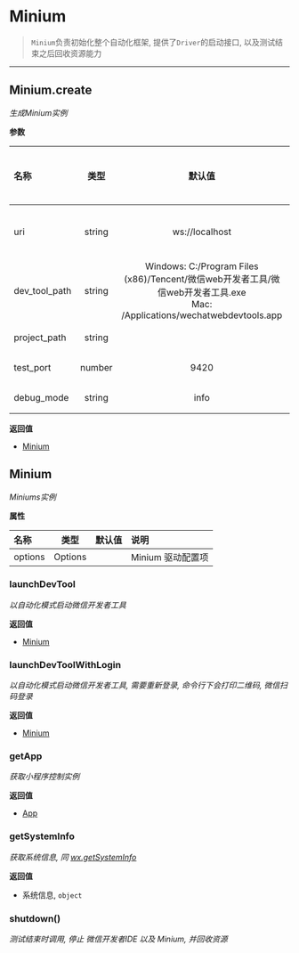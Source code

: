 # Minium

> `Minium`负责初始化整个自动化框架, 提供了`Driver`的启动接口, 以及测试结束之后回收资源能力

---

## Minium.create
*生成Minium实例*

**参数**

|名称| 类型| 默认值| 是否必须| 说明|
| :----- | :-----: | :-----: | :-----: | :----- |
|uri|string| ws://localhost |否|开发者工具自动化 WebSocket 地址|
|dev_tool_path|string| Windows: C:/Program Files (x86)/Tencent/微信web开发者工具/微信web开发者工具.exe<br>Mac: /Applications/wechatwebdevtools.app|否|开发者工具的路径|
|project_path|string| |是|小程序代码文件夹路径|
|test_port|number| 9420|否|开发者工具自动化端口|
|debug_mode|string| info|否|日志打印级别，[fatal | error | warn | info | debug]|

**返回值**
- [Minium](minium/JavaScript/api/Minium#Minium-1)

## Minium
*Miniums实例*

**属性**

|名称| 类型| 默认值|  说明|
| :----- | :-----: | :-----: | :----- |
|options|Options| |Minium 驱动配置项|

### launchDevTool
*以自动化模式启动微信开发者工具*

**返回值**
- [Minium](minium/JavaScript/api/Minium#Minium-1)

### launchDevToolWithLogin
*以自动化模式启动微信开发者工具, 需要重新登录, 命令行下会打印二维码, 微信扫码登录*

**返回值**
- [Minium](minium/JavaScript/api/Minium#Minium-1)

### getApp
*获取小程序控制实例*

**返回值**
- [App](minium/JavaScript/api/App#App-1)

### getSystemInfo
*获取系统信息, 同 [wx.getSystemInfo](https://developers.weixin.qq.com/miniprogram/dev/api/base/system/system-info/wx.getSystemInfo.html)*

**返回值**
- 系统信息, `object`

### shutdown()
*测试结束时调用, 停止 微信开发者IDE 以及 Minium, 并回收资源*





